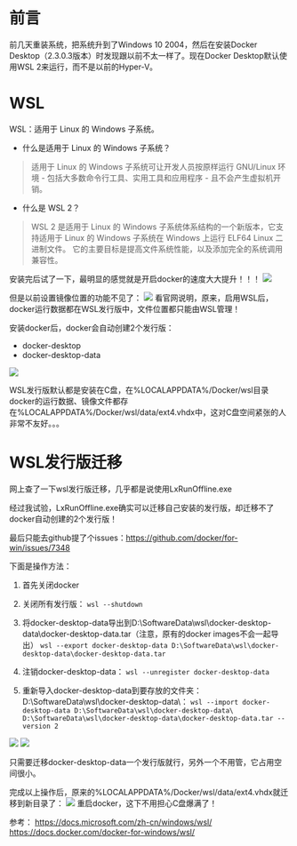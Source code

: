 # 前言
前几天重装系统，把系统升到了Windows 10 2004，然后在安装Docker Desktop（2.3.0.3版本）时发现跟以前不太一样了。现在Docker Desktop默认使用WSL 2来运行，而不是以前的Hyper-V。

# WSL
WSL：适用于 Linux 的 Windows 子系统。

- 什么是适用于 Linux 的 Windows 子系统？

> 适用于 Linux 的 Windows 子系统可让开发人员按原样运行 GNU/Linux 环境 - 包括大多数命令行工具、实用工具和应用程序 - 且不会产生虚拟机开销。

- 什么是 WSL 2？

> WSL 2 是适用于 Linux 的 Windows 子系统体系结构的一个新版本，它支持适用于 Linux 的 Windows 子系统在 Windows 上运行 ELF64 Linux 二进制文件。 它的主要目标是提高文件系统性能，以及添加完全的系统调用兼容性。

安装完后试了一下，最明显的感觉就是开启docker的速度大大提升！！！
![](https://img2020.cnblogs.com/blog/610959/202006/610959-20200623194114380-1616116229.png)

但是以前设置镜像位置的功能不见了：
![](https://img2020.cnblogs.com/blog/610959/202006/610959-20200623194352720-365413236.png)
看官网说明，原来，启用WSL后，docker运行数据都在WSL发行版中，文件位置都只能由WSL管理！

安装docker后，docker会自动创建2个发行版：
- docker-desktop
- docker-desktop-data

![](https://img2020.cnblogs.com/blog/610959/202006/610959-20200623195500964-442325184.png)

WSL发行版默认都是安装在C盘，在%LOCALAPPDATA%/Docker/wsl目录
docker的运行数据、镜像文件都存在%LOCALAPPDATA%/Docker/wsl/data/ext4.vhdx中，这对C盘空间紧张的人非常不友好。。。

# WSL发行版迁移
网上查了一下wsl发行版迁移，几乎都是说使用LxRunOffline.exe

经过我试验，LxRunOffline.exe确实可以迁移自己安装的发行版，却迁移不了docker自动创建的2个发行版！

最后只能去github提了个issues：https://github.com/docker/for-win/issues/7348

下面是操作方法：
1. 首先关闭docker

2. 关闭所有发行版：
`wsl --shutdown`

3. 将docker-desktop-data导出到D:\SoftwareData\wsl\docker-desktop-data\docker-desktop-data.tar（注意，原有的docker images不会一起导出）
`wsl --export docker-desktop-data D:\SoftwareData\wsl\docker-desktop-data\docker-desktop-data.tar`

4. 注销docker-desktop-data：
`wsl --unregister docker-desktop-data`

5. 重新导入docker-desktop-data到要存放的文件夹：D:\SoftwareData\wsl\docker-desktop-data\：
`wsl --import docker-desktop-data D:\SoftwareData\wsl\docker-desktop-data\ D:\SoftwareData\wsl\docker-desktop-data\docker-desktop-data.tar --version 2`

![](https://img2020.cnblogs.com/blog/610959/202006/610959-20200623202849041-113421930.png)
![](https://img2020.cnblogs.com/blog/610959/202006/610959-20200623202919822-213119905.png)

只需要迁移docker-desktop-data一个发行版就行，另外一个不用管，它占用空间很小。

完成以上操作后，原来的%LOCALAPPDATA%/Docker/wsl/data/ext4.vhdx就迁移到新目录了：
![](https://img2020.cnblogs.com/blog/610959/202006/610959-20200623204037008-1551744168.png)
重启docker，这下不用担心C盘爆满了！

参考：
https://docs.microsoft.com/zh-cn/windows/wsl/
https://docs.docker.com/docker-for-windows/wsl/